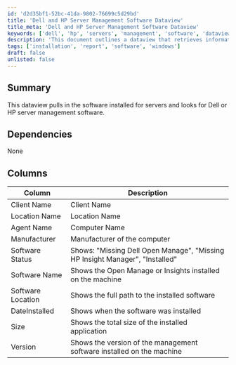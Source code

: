 ```yaml
---
id: 'd2d35bf1-52bc-41da-9802-76699c5d29bd'
title: 'Dell and HP Server Management Software Dataview'
title_meta: 'Dell and HP Server Management Software Dataview'
keywords: ['dell', 'hp', 'servers', 'management', 'software', 'dataview']
description: 'This document outlines a dataview that retrieves information about software installed on servers, specifically targeting Dell and HP server management software. It details the columns included in the dataview, such as client name, location, agent name, manufacturer, software status, software name, installation date, size, and version.'
tags: ['installation', 'report', 'software', 'windows']
draft: false
unlisted: false
---
```

## Summary

This dataview pulls in the software installed for servers and looks for Dell or HP server management software.

## Dependencies

None

## Columns

| Column            | Description                                                                  |
|-------------------|------------------------------------------------------------------------------|
| Client Name       | Client Name                                                                  |
| Location Name     | Location Name                                                                |
| Agent Name        | Computer Name                                                                |
| Manufacturer      | Manufacturer of the computer                                                 |
| Software Status   | Shows: "Missing Dell Open Manage", "Missing HP Insight Manager", "Installed" |
| Software Name     | Shows the Open Manage or Insights installed on the machine                   |
| Software Location  | Shows the full path to the installed software                                |
| DateInstalled     | Shows when the software was installed                                        |
| Size              | Shows the total size of the installed application                             |
| Version           | Shows the version of the management software installed on the machine        |












